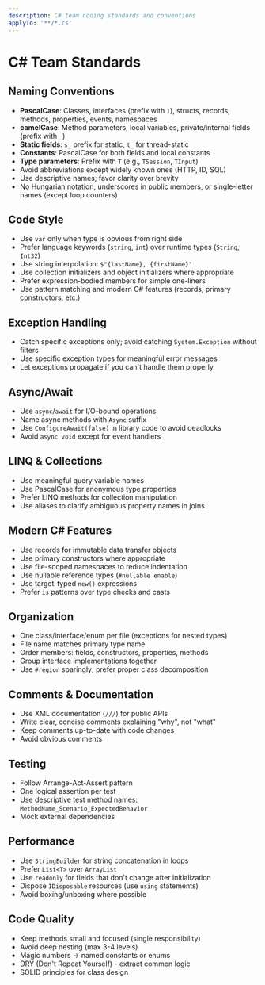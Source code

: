 ```yaml
---
description: C# team coding standards and conventions
applyTo: '**/*.cs'
---
```


# C# Team Standards

## Naming Conventions
- **PascalCase**: Classes, interfaces (prefix with `I`), structs, records, methods, properties, events, namespaces
- **camelCase**: Method parameters, local variables, private/internal fields (prefix with `_`)
- **Static fields**: `s_` prefix for static, `t_` for thread-static
- **Constants**: PascalCase for both fields and local constants
- **Type parameters**: Prefix with `T` (e.g., `TSession`, `TInput`)
- Avoid abbreviations except widely known ones (HTTP, ID, SQL)
- Use descriptive names; favor clarity over brevity
- No Hungarian notation, underscores in public members, or single-letter names (except loop counters)

## Code Style
- Use `var` only when type is obvious from right side
- Prefer language keywords (`string`, `int`) over runtime types (`String`, `Int32`)
- Use string interpolation: `$"{lastName}, {firstName}"`
- Use collection initializers and object initializers where appropriate
- Prefer expression-bodied members for simple one-liners
- Use pattern matching and modern C# features (records, primary constructors, etc.)

## Exception Handling
- Catch specific exceptions only; avoid catching `System.Exception` without filters
- Use specific exception types for meaningful error messages
- Let exceptions propagate if you can't handle them properly

## Async/Await
- Use `async`/`await` for I/O-bound operations
- Name async methods with `Async` suffix
- Use `ConfigureAwait(false)` in library code to avoid deadlocks
- Avoid `async void` except for event handlers

## LINQ & Collections
- Use meaningful query variable names
- Use PascalCase for anonymous type properties
- Prefer LINQ methods for collection manipulation
- Use aliases to clarify ambiguous property names in joins

## Modern C# Features
- Use records for immutable data transfer objects
- Use primary constructors where appropriate
- Use file-scoped namespaces to reduce indentation
- Use nullable reference types (`#nullable enable`)
- Use target-typed `new()` expressions
- Prefer `is` patterns over type checks and casts

## Organization
- One class/interface/enum per file (exceptions for nested types)
- File name matches primary type name
- Order members: fields, constructors, properties, methods
- Group interface implementations together
- Use `#region` sparingly; prefer proper class decomposition

## Comments & Documentation
- Use XML documentation (`///`) for public APIs
- Write clear, concise comments explaining "why", not "what"
- Keep comments up-to-date with code changes
- Avoid obvious comments

## Testing
- Follow Arrange-Act-Assert pattern
- One logical assertion per test
- Use descriptive test method names: `MethodName_Scenario_ExpectedBehavior`
- Mock external dependencies

## Performance
- Use `StringBuilder` for string concatenation in loops
- Prefer `List<T>` over `ArrayList`
- Use `readonly` for fields that don't change after initialization
- Dispose `IDisposable` resources (use `using` statements)
- Avoid boxing/unboxing where possible

## Code Quality
- Keep methods small and focused (single responsibility)
- Avoid deep nesting (max 3-4 levels)
- Magic numbers → named constants or enums
- DRY (Don't Repeat Yourself) - extract common logic
- SOLID principles for class design